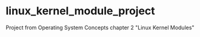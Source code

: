 # linux_kernel_module_project
Project from Operating System Concepts chapter 2 "Linux Kernel Modules"

